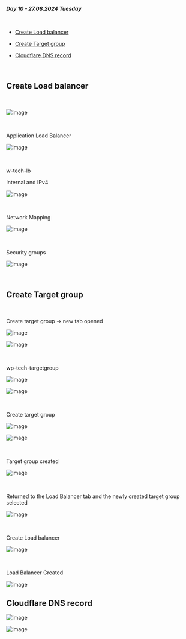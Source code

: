 _**Day 10 - 27.08.2024 Tuesday**_

<br>

- [Create Load balancer](#Create-Load-balancer)

- [Create Target group](#Create-Target-group)

 - [Cloudflare DNS record](#Cloudflare-DNS-record)

<br>

## Create Load balancer

<br>

![image](https://github.com/user-attachments/assets/1fbd4dec-e2a2-4b3c-a225-d4055fc5849f)

<br>

Application Load Balancer

![image](https://github.com/user-attachments/assets/36ce514b-72f0-4d70-9cab-e44b815bc0f5)

<br>

w-tech-lb

Internal and IPv4

![image](https://github.com/user-attachments/assets/5590085f-58d6-4026-a843-8d207171617c)

<br>

Network Mapping

![image](https://github.com/user-attachments/assets/fca41b91-9691-43c2-87da-8ef7a8544a78)

<br>

Security groups

![image](https://github.com/user-attachments/assets/fa756d3f-03b8-4f1d-a3a8-9938624dfe30)

<br>

## Create Target group

<br>

Create target group → new tab opened

![image](https://github.com/user-attachments/assets/88af4b8d-b573-4775-ab48-97be8e4fffe0)

![image](https://github.com/user-attachments/assets/512f0793-107d-43f4-a728-5e2f89785bc3)

<br>

wp-tech-targetgroup

![image](https://github.com/user-attachments/assets/9485e4cc-be42-4999-aa3d-463e3d5582eb)

![image](https://github.com/user-attachments/assets/b58411da-2cf3-4119-88a3-e153578b4cdf)

<br>

Create target group

![image](https://github.com/user-attachments/assets/c0d70fd3-744b-46e8-bf3d-ba80dde8fcaf)

![image](https://github.com/user-attachments/assets/0de0a5af-73c5-403c-a9d7-29f3aed9b247)

<br>

Target group created

![image](https://github.com/user-attachments/assets/0c24ab19-25be-4e5b-90d2-b8b17b8eb3d6)

<br>

Returned to the Load Balancer tab and the newly created target group selected

![image](https://github.com/user-attachments/assets/1a254474-c3bb-443b-8b08-29e4fd0d4829)

<br>

Create Load balancer

![image](https://github.com/user-attachments/assets/700b825f-a3d1-4d18-ae06-9d9dc03ddea6)

<br>

Load Balancer Created

![image](https://github.com/user-attachments/assets/384fc2b1-592f-4d31-8323-78c051a61a29)


## Cloudflare DNS record

![image](https://github.com/user-attachments/assets/4da4691d-56cc-4d1e-bb80-6ba0a225f6cc)

![image](https://github.com/user-attachments/assets/1aaa23b9-9f3e-45f6-92b6-5c8cf7035b4a)

